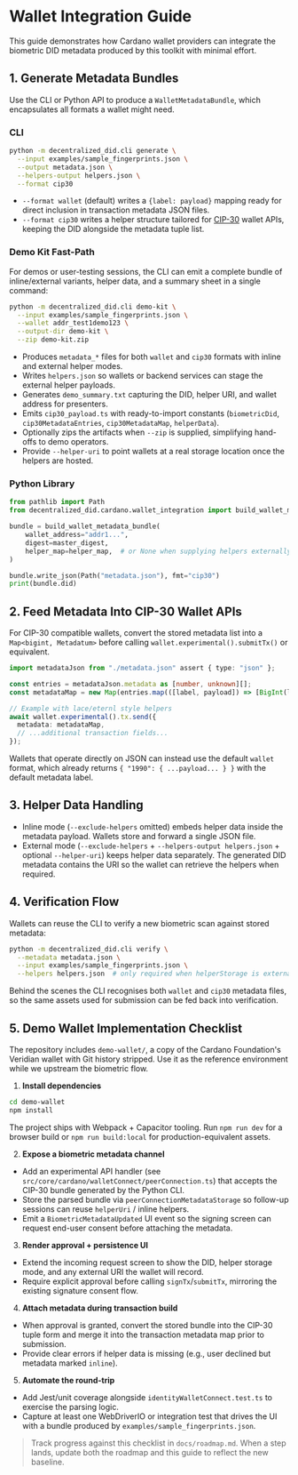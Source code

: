 # Wallet Integration Guide

This guide demonstrates how Cardano wallet providers can integrate the biometric DID metadata produced by this toolkit with minimal effort.

## 1. Generate Metadata Bundles

Use the CLI or Python API to produce a `WalletMetadataBundle`, which encapsulates all formats a wallet might need.

### CLI

```bash
python -m decentralized_did.cli generate \
  --input examples/sample_fingerprints.json \
  --output metadata.json \
  --helpers-output helpers.json \
  --format cip30
```

- `--format wallet` (default) writes a `{label: payload}` mapping ready for direct inclusion in transaction metadata JSON files.
- `--format cip30` writes a helper structure tailored for [CIP-30](https://cips.cardano.org/cips/cip30/) wallet APIs, keeping the DID alongside the metadata tuple list.

### Demo Kit Fast-Path

For demos or user-testing sessions, the CLI can emit a complete bundle of inline/external variants, helper data, and a summary sheet in a single command:

```bash
python -m decentralized_did.cli demo-kit \
  --input examples/sample_fingerprints.json \
  --wallet addr_test1demo123 \
  --output-dir demo-kit \
  --zip demo-kit.zip
```

- Produces `metadata_*` files for both `wallet` and `cip30` formats with inline and external helper modes.
- Writes `helpers.json` so wallets or backend services can stage the external helper payloads.
- Generates `demo_summary.txt` capturing the DID, helper URI, and wallet address for presenters.
- Emits `cip30_payload.ts` with ready-to-import constants (`biometricDid`, `cip30MetadataEntries`, `cip30MetadataMap`, `helperData`).
- Optionally zips the artifacts when `--zip` is supplied, simplifying hand-offs to demo operators.
- Provide `--helper-uri` to point wallets at a real storage location once the helpers are hosted.

### Python Library

```python
from pathlib import Path
from decentralized_did.cardano.wallet_integration import build_wallet_metadata_bundle

bundle = build_wallet_metadata_bundle(
    wallet_address="addr1...",
    digest=master_digest,
    helper_map=helper_map,  # or None when supplying helpers externally
)

bundle.write_json(Path("metadata.json"), fmt="cip30")
print(bundle.did)
```

## 2. Feed Metadata Into CIP-30 Wallet APIs

For CIP-30 compatible wallets, convert the stored metadata list into a `Map<bigint, Metadatum>` before calling `wallet.experimental().submitTx()` or equivalent.

```ts
import metadataJson from "./metadata.json" assert { type: "json" };

const entries = metadataJson.metadata as [number, unknown][];
const metadataMap = new Map(entries.map(([label, payload]) => [BigInt(label), payload]));

// Example with lace/eternl style helpers
await wallet.experimental().tx.send({
  metadata: metadataMap,
  // ...additional transaction fields...
});
```

Wallets that operate directly on JSON can instead use the default `wallet` format, which already returns `{ "1990": { ...payload... } }` with the default metadata label.

## 3. Helper Data Handling

- Inline mode (`--exclude-helpers` omitted) embeds helper data inside the metadata payload. Wallets store and forward a single JSON file.
- External mode (`--exclude-helpers` + `--helpers-output helpers.json` + optional `--helper-uri`) keeps helper data separately. The generated DID metadata contains the URI so the wallet can retrieve the helpers when required.

## 4. Verification Flow

Wallets can reuse the CLI to verify a new biometric scan against stored metadata:

```bash
python -m decentralized_did.cli verify \
  --metadata metadata.json \
  --input examples/sample_fingerprints.json \
  --helpers helpers.json  # only required when helperStorage is external
```

Behind the scenes the CLI recognises both `wallet` and `cip30` metadata files, so the same assets used for submission can be fed back into verification.

## 5. Demo Wallet Implementation Checklist

The repository includes `demo-wallet/`, a copy of the Cardano Foundation's Veridian wallet with Git history stripped. Use it as the reference environment while we upstream the biometric flow.

1. **Install dependencies**
  ```bash
  cd demo-wallet
  npm install
  ```
  The project ships with Webpack + Capacitor tooling. Run `npm run dev` for a browser build or `npm run build:local` for production-equivalent assets.

2. **Expose a biometric metadata channel**
  - Add an experimental API handler (see `src/core/cardano/walletConnect/peerConnection.ts`) that accepts the CIP-30 bundle generated by the Python CLI.
  - Store the parsed bundle via `peerConnectionMetadataStorage` so follow-up sessions can reuse `helperUri` / inline helpers.
  - Emit a `BiometricMetadataUpdated` UI event so the signing screen can request end-user consent before attaching the metadata.

3. **Render approval + persistence UI**
  - Extend the incoming request screen to show the DID, helper storage mode, and any external URI the wallet will record.
  - Require explicit approval before calling `signTx`/`submitTx`, mirroring the existing signature consent flow.

4. **Attach metadata during transaction build**
  - When approval is granted, convert the stored bundle into the CIP-30 tuple form and merge it into the transaction metadata map prior to submission.
  - Provide clear errors if helper data is missing (e.g., user declined but metadata marked `inline`).

5. **Automate the round-trip**
  - Add Jest/unit coverage alongside `identityWalletConnect.test.ts` to exercise the parsing logic.
  - Capture at least one WebDriverIO or integration test that drives the UI with a bundle produced by `examples/sample_fingerprints.json`.

> Track progress against this checklist in `docs/roadmap.md`. When a step lands, update both the roadmap and this guide to reflect the new baseline.
